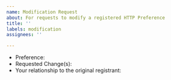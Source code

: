 ```yaml
---
name: Modification Request
about: For requests to modify a registered HTTP Preference
title: ''
labels: modification
assignees: ''

---
```


* Preference:
* Requested Change(s):
* Your relationship to the original registrant:

